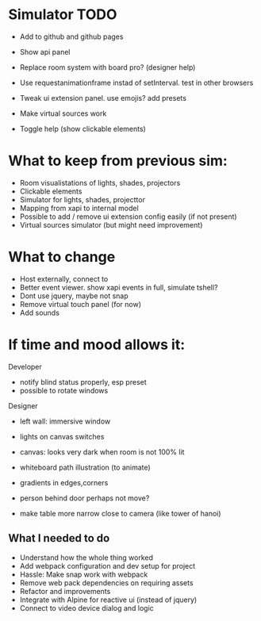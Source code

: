 # Simulator TODO

- Add to github and github pages

- Show api panel
- Replace room system with board pro? (designer help)
- Use requestanimationframe instad of setInterval. test in other browsers
- Tweak ui extension panel. use emojis? add presets
- Make virtual sources work
- Toggle help (show clickable elements)



# What to keep from previous sim:
* Room visualistations of lights, shades, projectors
* Clickable elements
* Simulator for lights, shades, projecttor
* Mapping from xapi to internal model
* Possible to add / remove ui extension config easily (if not present)
* Virtual sources simulator (but might need improvement)

# What to change
* Host externally, connect to
* Better event viewer. show xapi events in full, simulate tshell?
* Dont use jquery, maybe not snap
* Remove virtual touch panel (for now)
* Add sounds


# If time and mood allows it:

Developer
- notify blind status properly, esp preset
- possible to rotate windows

Designer
- left wall: immersive window
- lights on canvas switches
- canvas: looks very dark when room is not 100% lit
- whiteboard path illustration (to animate)
- gradients in edges,corners
- person behind door perhaps not move?

- make table more narrow close to camera (like tower of hanoi)




## What I needed to do

- Understand how the whole thing worked
- Add webpack configuration and dev setup for project
- Hassle: Make snap work with webpack
- Remove web pack dependencies on requiring assets
- Refactor and improvements
- Integrate with Alpine for reactive ui (instead of jquery)
- Connect to video device dialog and logic


